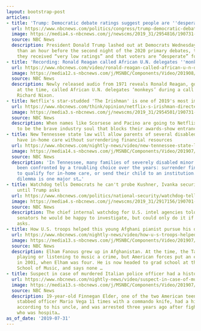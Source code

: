 ```yaml
---
layout: bootstrap-post
articles:
- title: 'Trump: Democratic debate ratings suggest people are ''desperate'' for me'
  url: https://www.nbcnews.com/politics/congress/trump-democratic-debate-ratings-suggest-people-are-desperate-me-n1037571
  image: https://media4.s-nbcnews.com/j/newscms/2019_31/2954816/190731-donald-trump-ew-717p_1a8f9a1fa71479a0113cd80a782bec6c.nbcnews-fp-1200-630.jpg
  source: NBC News
  description: President Donald Trump lashed out at Democrats Wednesday evening, less
    than an hour before the second night of the 2020 primary debates, tweeting that
    they received “very low ratings” and that voters are “desperate” for Trump.
- title: 'Recording: Ronald Reagan called African U.N. delegates ''monkeys'''
  url: https://www.nbcnews.com/video/ronald-reagan-called-african-u-n-delegates-monkeys-in-newly-released-recording-65015877687
  image: https://media12.s-nbcnews.com/j/MSNBC/Components/Video/201908/f_mo_waveform_ronald_190731.nbcnews-fp-1200-630.jpg
  source: NBC News
  description: Newly released audio from 1971 reveals Ronald Reagan, governor of California
    at the time, called African U.N. delegates ‘monkeys’ during a call with then-President
    Richard Nixon.
- title: Netflix's star-studded 'The Irishman' is one of 2019's most important movies
  url: https://www.nbcnews.com/think/opinion/netflix-s-irishman-directed-martin-scorsese-about-much-more-jimmy-ncna1037541
  image: https://media3.s-nbcnews.com/j/newscms/2019_31/2954501/190731-the-irishman-netflix-robert-de-niro-al-pacino-se-449p_e9ff8e8a91a9292ba9ab86ccdb2ec9e4.nbcnews-fp-1200-630.jpg
  source: NBC News
  description: When names like Scorsese and Pacino are going to Netflix, who is going
    to be the brave industry soul that blocks their awards-show entrance?
- title: New Tennessee state law will allow parents of several disabled children to
    have in-home care without surrendering financial resources
  url: https://www.nbcnews.com/nightly-news/video/new-tennessee-state-law-will-allow-parents-of-several-disabled-children-to-have-in-home-care-without-surrendering-financial-resources-65012293904
  image: https://media14.s-nbcnews.com/j/MSNBC/Components/Video/201907/mott_thumb__317781.nbcnews-fp-1200-630.jpg
  source: NBC News
  description: 'In Tennessee, many families of severely disabled minor children have
    been confronted by a troubling choice over the years: surrender financial resources
    to qualify for in-home care, or send their child to an institution. That difficult
    dilemma is one major st…'
- title: Watchdog tells Democrats he can't probe Kushner, Ivanka security clearances
    until Trump asks
  url: https://www.nbcnews.com/politics/national-security/watchdog-tells-democrats-he-can-t-probe-white-house-security-n1037486
  image: https://media4.s-nbcnews.com/j/newscms/2019_31/2917156/190701-ivanka-dmz-mc-1023_ead677c7f2e578686f8b1c00191cdbcc.nbcnews-fp-1200-630.JPG
  source: NBC News
  description: The chief internal watchdog for U.S. intel agencies told 4 Democratic
    senators he would be happy to investigate, but could only do it if President Trump
    asks.
- title: How U.S. troops helped this young Afghani pianist pursue his dreams
  url: https://www.nbcnews.com/nightly-news/video/how-u-s-troops-helped-this-young-afghani-pianist-pursue-his-dreams-65012293620
  image: https://media13.s-nbcnews.com/j/MSNBC/Components/Video/201907/nn_cmc_afghan_pianist_190731_1920x1080.nbcnews-fp-1200-630.jpg
  source: NBC News
  description: Elham Fanous grew up in Afghanistan. At the time, the Taliban had made
    playing or listening to music a crime, but American forces put an end to that
    in 2001, when Elham was four. He is now headed to grad school at the Manhattan
    School of Music, and says none …
- title: Suspect in case of murdered Italian police officer had a history of violence
  url: https://www.nbcnews.com/nightly-news/video/suspect-in-case-of-murdered-italian-police-officer-had-a-history-of-violence-65012293547
  image: https://media13.s-nbcnews.com/j/MSNBC/Components/Video/201907/nn_ren_rome_police_officer_murder_190731_1920x1080.nbcnews-fp-1200-630.jpg
  source: NBC News
  description: 19-year-old Finnegan Elder, one of the two American teens who allegedly
    stabbed officer Mario Vega 11 times with a commando knife, had a history of violence,
    according to his uncle, and was arrested three years ago after fighting a 16-year-old
    who was hospita…
as_of_date: '2019-07-31'
---
```


